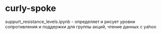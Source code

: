 # curly-spoke

suppurt_resistance_levels.ipynb - определяет и рисует уровни сопротивления и поддержки для группы акций, чтение данных с yahoo
